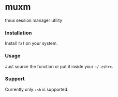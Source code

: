 # muxm
tmux session manager utility

### Installation
Install `fzf` on your system.

### Usage
Just source the function or put it inside your `~/.zshrc`.

### Support
Currently only `zsh` is supported.

